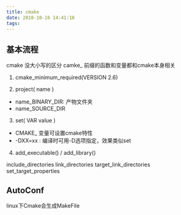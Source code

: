 ```yaml
---
title: cmake
date: 2018-10-16 14:41:18
tags:
---
```


## 基本流程

cmake 没大小写的区分
camke_ 前缀的函数和变量都和cmake本身相关

1. cmake_minimum_required(VERSION 2.6)

2. project( name )
- name_BINARY_DIR: 产物文件夹
- name_SOURCE_DIR

3. set( VAR value )
- CMAKE_ 变量可设置cmake特性
- -DXX=xx : 编译时可用-D选项指定，效果类似set

4. add_executable() / add_library()

include_directories
link_directories
target_link_directories
set_target_properties

## AutoConf

linux下Cmake会生成MakeFile